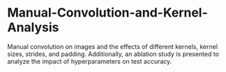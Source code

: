 # Manual-Convolution-and-Kernel-Analysis
Manual convolution on images and the effects of different kernels, kernel sizes, strides, and padding. Additionally, an ablation study is presented to analyze the impact of hyperparameters on test accuracy.
